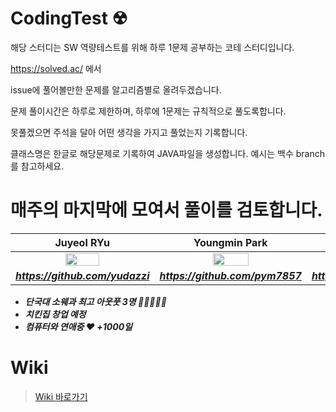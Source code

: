 # CodingTest ☢

해당 스터디는 SW 역량테스트를 위해 하루 1문제 공부하는 코테 스터디입니다.

https://solved.ac/ 에서

issue에 풀어볼만한 문제를 알고리즘별로 올려두겠습니다.

문제 풀이시간은 하루로 제한하며, 하루에 1문제는 규칙적으로 풀도록합니다.

못풀겠으면 주석을 달아 어떤 생각을 가지고 풀었는지 기록합니다.

클래스명은 한글로 해당문제로 기록하여 JAVA파일을 생성합니다. 예시는 백수 branch를 참고하세요.

매주의 마지막에 모여서 풀이를 검토합니다.
=======
| Juyeol RYu | Youngmin Park | Pangjin Choi |
| :---: | :---: | :---: |
| <img src="https://avatars2.githubusercontent.com/u/49298852?s=460&v=4" width="50%"></img> | <img src="https://avatars.githubusercontent.com/u/44596598?s=460&u=bc034f5fbfd65fdf3679fd4086933e2393dae71c&v=4" width="50%"></img>  | <img src="https://avatars.githubusercontent.com/u/38902367?s=460&v=4" width="50%"></img>  |
| ***https://github.com/yudazzi*** | ***https://github.com/pym7857*** | ***https://github.com/arattha*** |   

- ***단국대 소웨과 최고 아웃풋 3명 🙋‍♀️🙋‍♂️🧕***
- ***치킨집 창업 예정***
- ***컴퓨터와 연애중 ❤ +1000일***

# Wiki
>[Wiki 바로가기](https://github.com/JuyeolRyu/CodingTest/wiki)
